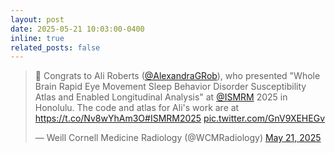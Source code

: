 ```yaml
---
layout: post
date: 2025-05-21 10:03:00-0400 
inline: true
related_posts: false
---
```

<blockquote class="twitter-tweet" data-theme="dark"><p lang="en" dir="ltr">👏 Congrats to Ali Roberts (<a href="https://twitter.com/AlexandraGRob?ref_src=twsrc%5Etfw">@AlexandraGRob</a>), who presented &quot;Whole Brain Rapid Eye Movement Sleep Behavior Disorder Susceptibility Atlas and Enabled Longitudinal Analysis&quot; at <a href="https://twitter.com/ISMRM?ref_src=twsrc%5Etfw">@ISMRM</a> 2025 in Honolulu. The code and atlas for Ali&#39;s work are at <a href="https://t.co/Nv8wYhAm3O">https://t.co/Nv8wYhAm3O</a><a href="https://twitter.com/hashtag/ISMRM2025?src=hash&amp;ref_src=twsrc%5Etfw">#ISMRM2025</a> <a href="https://t.co/GnV9XEHEGv">pic.twitter.com/GnV9XEHEGv</a></p>&mdash; Weill Cornell Medicine Radiology (@WCMRadiology) <a href="https://twitter.com/WCMRadiology/status/1925190593707418046?ref_src=twsrc%5Etfw">May 21, 2025</a></blockquote> <script async src="https://platform.twitter.com/widgets.js" charset="utf-8"></script> 
